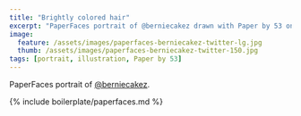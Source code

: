 ```yaml
---
title: "Brightly colored hair"
excerpt: "PaperFaces portrait of @berniecakez drawn with Paper by 53 on an iPad."
image: 
  feature: /assets/images/paperfaces-berniecakez-twitter-lg.jpg
  thumb: /assets/images/paperfaces-berniecakez-twitter-150.jpg
tags: [portrait, illustration, Paper by 53]
---
```


PaperFaces portrait of [@berniecakez](http://twitter.com/berniecakez).

{% include boilerplate/paperfaces.md %}